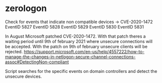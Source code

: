 # zerologon
Check for events that indicate non compatible devices -> CVE-2020-1472
EventID 5827 EventID 5828 EventID 5829 EventID 5830 EventID 5831

In August Microsoft patched CVE-2020-1472. With that patch theres a waiting period until 9th of february 2021 where unsecure connections will be accepted. 
With the patch on 9th of february unsecure clients will be rejected.
https://support.microsoft.com/en-us/help/4557222/how-to-manage-the-changes-in-netlogon-secure-channel-connections-assoc#DetectingNon-compliant

Script searches for the specific events on domain controllers and detect the unsecure devices.
